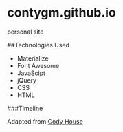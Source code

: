 # contygm.github.io
personal site

##Technologies Used

* Materialize
* Font Awesome
* JavaScipt
* jQuery
* CSS
* HTML

###Timeline

Adapted from [Cody House](https://codyhouse.co/gem/vertical-timeline/)

